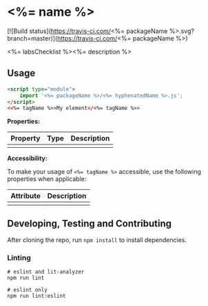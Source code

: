 # <%= name %>

[![Build status](https://travis-ci.com/<%= packageName %>.svg?branch=master)](https://travis-ci.com/<%= packageName %>)

<%= labsChecklist %><%= description %>

## Usage

```html
<script type="module">
    import '<%= packageName %>/<%= hyphenatedName %>.js';
</script>
<<%= tagName %>>My element</<%= tagName %>>
```

**Properties:**

| Property | Type | Description |
|--|--|--|
| | | |

**Accessibility:**

To make your usage of `<%= tagName %>` accessible, use the following properties when applicable:

| Attribute | Description |
|--|--|
| | |

## Developing, Testing and Contributing

After cloning the repo, run `npm install` to install dependencies.

### Linting

```shell
# eslint and lit-analyzer
npm run lint

# eslint only
npm run lint:eslint
```
